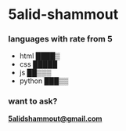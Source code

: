 # 5alid-shammout

### languages with rate from 5
* html ████▒
* css █████
* js ██▒▒▒
* python ███▒▒

### want to ask?
**5alidshammout@gmail.com**
